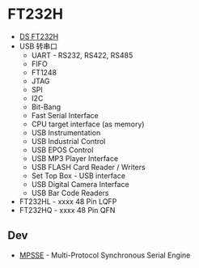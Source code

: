 # FT232H
* [DS FT232H](https://www.ftdichip.com/Support/Documents/DataSheets/ICs/DS_FT232H.pdf)
* USB 转串口
  * UART - RS232, RS422, RS485
  * FIFO
  * FT1248
  * JTAG
  * SPI
  * I2C
  * Bit-Bang
  * Fast Serial Interface
  * CPU target interface (as memory)
  * USB Instrumentation
  * USB Industrial Control
  * USB EPOS Control
  * USB MP3 Player Interface
  * USB FLASH Card Reader / Writers
  * Set Top Box - USB interface
  * USB Digital Camera Interface
  * USB Bar Code Readers
* FT232HL - xxxx 48 Pin LQFP
* FT232HQ - xxxx 48 Pin QFN 

## Dev
* [MPSSE](https://www.ftdichip.com/Support/SoftwareExamples/MPSSE.htm) - Multi-Protocol Synchronous Serial Engine
